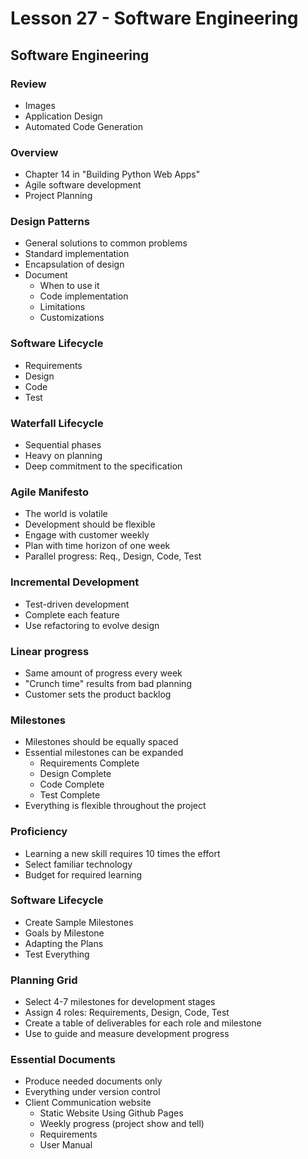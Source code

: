# Lesson 27 - Software Engineering

## Software Engineering

### Review
* Images
* Application Design
* Automated Code Generation

### Overview
* Chapter 14 in "Building Python Web Apps"
* Agile software development
* Project Planning

### Design Patterns
* General solutions to common problems
* Standard implementation
* Encapsulation of design
* Document 
    * When to use it
    * Code implementation
    * Limitations
    * Customizations

### Software Lifecycle
* Requirements
* Design
* Code
* Test

### Waterfall Lifecycle
* Sequential phases
* Heavy on planning
* Deep commitment to the specification

### Agile Manifesto
* The world is volatile
* Development should be flexible
* Engage with customer weekly
* Plan with time horizon of one week 
* Parallel progress: Req., Design, Code, Test

### Incremental Development
* Test-driven development
* Complete each feature
* Use refactoring to evolve design

### Linear progress
* Same amount of progress every week
* "Crunch time" results from bad planning
* Customer sets the product backlog

### Milestones
* Milestones should be equally spaced
* Essential milestones can be expanded
    * Requirements Complete
    * Design Complete
    * Code Complete
    * Test Complete
* Everything is flexible throughout the project

### Proficiency
* Learning a new skill requires 10 times the effort
* Select familiar technology
* Budget for required learning

### Software Lifecycle
- Create Sample Milestones
- Goals by Milestone
- Adapting the Plans
- Test Everything

### Planning Grid
* Select 4-7 milestones for development stages
* Assign 4 roles: Requirements, Design, Code, Test
* Create a table of deliverables for each role and milestone
* Use to guide and measure development progress

### Essential Documents
- Produce needed documents only
- Everything under version control
- Client Communication website
    - Static Website Using Github Pages
    - Weekly progress (project show and tell)
    - Requirements
    - User Manual
